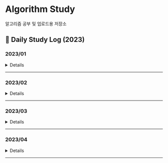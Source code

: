 # Algorithm Study
알고리즘 공부 및 업로드용 저장소

## 📖 Daily Study Log (2023)

### 2023/01
<details value="Details">
  <summary>Details</summary>
  <div markdown="1">
    
  |Date|#|Title|Solution|Remarks|
  |:--:|:--:|:--:|:--:|:--:|
  |23/01/01|BOJ 1669|[멍멍이 쓰다듬기](https://github.com/clap-0/algorithm_study/blob/main/Sources/BOJ/1669_%EB%A9%8D%EB%A9%8D%EC%9D%B4%EC%93%B0%EB%8B%A4%EB%93%AC%EA%B8%B0.cpp)|수학||
  |23/01/02|BOJ 21317|[징검다리 건너기](https://github.com/clap-0/algorithm_study/blob/main/Sources/BOJ/21317_%EC%A7%95%EA%B2%80%EB%8B%A4%EB%A6%AC%EA%B1%B4%EB%84%88%EA%B8%B0.cpp)|DP||
  |23/01/03|BOJ 1069|[집으로](https://github.com/clap-0/algorithm_study/blob/main/Sources/BOJ/1069_%EC%A7%91%EC%9C%BC%EB%A1%9C.cpp)|수학/기하학|애드 혹|
  |23/01/04|BOJ 2420|[사파리월드](https://github.com/clap-0/algorithm_study/blob/main/Sources/BOJ/2420_%EC%82%AC%ED%8C%8C%EB%A6%AC%EC%9B%94%EB%93%9C.cpp)|수학||
  |23/01/05|BOJ 1326|[폴짝폴짝](https://github.com/clap-0/algorithm_study/blob/main/Sources/BOJ/1326_%ED%8F%B4%EC%A7%9D%ED%8F%B4%EC%A7%9D.cpp)|BFS||
  |23/01/06|BOJ 2231|[분해합](https://github.com/clap-0/algorithm_study/blob/main/Sources/BOJ/2231_%EB%B6%84%ED%95%B4%ED%95%A9.cpp)|브루트포스||
  |23/01/07|BOJ 1430|[공격](https://github.com/clap-0/algorithm_study/blob/main/Sources/BOJ/1430_%EA%B3%B5%EA%B2%A9.cpp)|BFS||
  |23/01/08|BOJ 1195|[킥다운](https://github.com/clap-0/algorithm_study/blob/main/Sources/BOJ/1195_%ED%82%A5%EB%8B%A4%EC%9A%B4.cpp)|구현/브루트포스||
  |23/01/09|BOJ 1120|[문자열](https://github.com/clap-0/algorithm_study/blob/main/Sources/BOJ/1120_%EB%AC%B8%EC%9E%90%EC%97%B4.cpp)|브루트포스||
  |23/01/10|BOJ 6198|[옥상 정원 꾸미기](https://github.com/clap-0/algorithm_study/blob/main/Sources/BOJ/6198_%EC%98%A5%EC%83%81%EC%A0%95%EC%9B%90%EA%BE%B8%EB%AF%B8%EA%B8%B0.cpp)|스택||
  |23/01/11|BOJ 25711|[인경산](https://github.com/clap-0/algorithm_study/blob/main/Sources/BOJ/25711_%EC%9D%B8%EA%B2%BD%EC%82%B0.cpp)|누적합||
  |23/01/12|BOJ 2418|[단어 격자](https://github.com/clap-0/algorithm_study/blob/main/Sources/BOJ/2418_%EB%8B%A8%EC%96%B4%EA%B2%A9%EC%9E%90.cpp)|DP||
  |23/01/13|BOJ 1212|[8진수 2진수](https://github.com/clap-0/algorithm_study/blob/main/Sources/BOJ/1212_8%EC%A7%84%EC%88%982%EC%A7%84%EC%88%98.cpp)|구현||
  |23/01/14|BOJ 1406|[에디터](https://github.com/clap-0/algorithm_study/blob/main/Sources/BOJ/1406_%EC%97%90%EB%94%94%ED%84%B0.cpp)|스택||
  |23/01/15|BOJ 2942|[퍼거슨과 사과](https://github.com/clap-0/algorithm_study/blob/main/Sources/BOJ/2942_%ED%8D%BC%EA%B1%B0%EC%8A%A8%EA%B3%BC%EC%82%AC%EA%B3%BC.cpp)|수학/유클리드호제법||
  |23/01/16|BOJ 12924|[멋진 쌍](https://github.com/clap-0/algorithm_study/blob/main/Sources/BOJ/12924_%EB%A9%8B%EC%A7%84%EC%8C%8D.cpp)|수학/브루트포스||
  |23/01/17|BOJ 1427|[소트인사이드](https://github.com/clap-0/algorithm_study/blob/main/Sources/BOJ/1427_%EC%86%8C%ED%8A%B8%EC%9D%B8%EC%82%AC%EC%9D%B4%EB%93%9C.cpp)|정렬||
  |23/01/18|BOJ 1712|[손익분기점](https://github.com/clap-0/algorithm_study/blob/main/Sources/BOJ/1712_%EC%86%90%EC%9D%B5%EB%B6%84%EA%B8%B0%EC%A0%90.cpp)|수학||
  |23/01/19|BOJ 4056|[스-스-스도쿠](https://github.com/clap-0/algorithm_study/blob/main/Sources/BOJ/4056_%EC%8A%A4-%EC%8A%A4-%EC%8A%A4%EB%8F%84%EC%BF%A0.cpp)|백트래킹||
  |23/01/20|BOJ 13397|[구간 나누기 2](https://github.com/clap-0/algorithm_study/blob/main/Sources/BOJ/13397_%EA%B5%AC%EA%B0%84%EB%82%98%EB%88%84%EA%B8%B02.cpp)|이분 탐색||
  |23/01/21|BOJ 1302|[베스트셀러](https://github.com/clap-0/algorithm_study/blob/main/Sources/BOJ/1302_%EB%B2%A0%EC%8A%A4%ED%8A%B8%EC%85%80%EB%9F%AC.cpp)|해시/정렬||
  |23/01/22|BOJ 11367|[Report Card Time](https://github.com/clap-0/algorithm_study/blob/main/Sources/BOJ/11367_ReportCardTime.cpp)|구현||
  |23/01/23|BOJ 25314|[코딩은 체육과목 입니다](https://github.com/clap-0/algorithm_study/blob/main/Sources/BOJ/25314_%EC%BD%94%EB%94%A9%EC%9D%80%EC%B2%B4%EC%9C%A1%EA%B3%BC%EB%AA%A9%EC%9E%85%EB%8B%88%EB%8B%A4.cpp)|구현||
  |23/01/24|BOJ 1477|[휴게소 세우기](https://github.com/clap-0/algorithm_study/blob/main/Sources/BOJ/1477_%ED%9C%B4%EA%B2%8C%EC%86%8C%EC%84%B8%EC%9A%B0%EA%B8%B0.cpp)|이분 탐색||
  |23/01/25|BOJ 17951|[흩날리는 시험지 속에서 내 평점이 느껴진거야](https://github.com/clap-0/algorithm_study/blob/main/Sources/BOJ/17951_%ED%9D%A9%EB%82%A0%EB%A6%AC%EB%8A%94%EC%8B%9C%ED%97%98%EC%A7%80%EC%86%8D%EC%97%90%EC%84%9C%EB%82%B4%ED%8F%89%EC%A0%90%EC%9D%B4%EB%8A%90%EA%BB%B4%EC%A7%84%EA%B1%B0%EC%95%BC.cpp)|이분 탐색||
  |23/01/26|BOJ 18877|[Social Distancing](https://github.com/clap-0/algorithm_study/blob/main/Sources/BOJ/18877_SocialDistancing.cpp)|이분 탐색||
  |23/01/27|BOJ 10815|[숫자 카드](https://github.com/clap-0/algorithm_study/blob/main/Sources/BOJ/10815_숫자카드.cpp)|이분 탐색||
  |23/01/28|BOJ 6236|[용돈 관리](https://github.com/clap-0/algorithm_study/blob/main/Sources/BOJ/6236_용돈관리.cpp)|이분 탐색/매개 변수 탐색||
  |23/01/29|BOJ 6209|[제자리 멀리뛰기](https://github.com/clap-0/algorithm_study/blob/main/Sources/BOJ/6209_제자리멀리뛰기.cpp)|이분 탐색/매개 변수 탐색||
  |23/01/30|BOJ 2776|[암기왕](https://github.com/clap-0/algorithm_study/blob/main/Sources/BOJ/2776_암기왕.cpp)|이분 탐색||
  |23/01/31|BOJ 3151|[합이 0](https://github.com/clap-0/algorithm_study/blob/main/Sources/BOJ/3151_%ED%95%A9%EC%9D%B40.cpp)|두 포인터/정렬||
  
  </div>
</details>

---
  
### 2023/02
<details value="Details">
  <summary>Details</summary>
  <div markdown="1">
    
  |Date|#|Title|Solution|Remarks|
  |:--:|:--:|:--:|:--:|:--:|
  |23/02/01|BOJ 7795|[먹을 것인가 먹힐 것인가](https://github.com/clap-0/algorithm_study/blob/main/Sources/BOJ/7795_먹을것인가먹힐것인가.cpp)|이분 탐색/정렬||
  |23/02/02|BOJ 20444|[색종이와 가위](https://github.com/clap-0/algorithm_study/blob/main/Sources/BOJ/20444_색종이와가위.cpp)|이분 탐색/수학||
  |23/02/03|BOJ 4101|[크냐?](https://github.com/clap-0/algorithm_study/blob/main/Sources/BOJ/4101_크냐%3F.cpp)|구현||
  |23/02/04|BOJ 1110|[더하기 사이클](https://github.com/clap-0/algorithm_study/blob/main/Sources/BOJ/1110_더하기사이클.cpp)|구현||
  |23/02/05|BOJ 16564|[히오스 프로게이머](https://github.com/clap-0/algorithm_study/blob/main/Sources/BOJ/16564_히오스프로게이머.cpp)|이분 탐색/매개 변수 탐색|UPDATE|
  |23/02/06|BOJ 10826|[피보나치 수 4](https://github.com/clap-0/algorithm_study/blob/main/Sources/BOJ/10826_피보나치수4.py)|DP/큰 수 연산|Python|
  |23/02/07|BOJ 14677|[병약한 윤호](https://github.com/clap-0/algorithm_study/blob/main/Sources/BOJ/14677_병약한윤호.cpp)|BFS||
  |23/02/08|BOJ 15573|[채굴](https://github.com/clap-0/algorithm_study/blob/main/Sources/BOJ/15573_채굴.cpp)|그리디/우선순위큐/그래프||
  |23/02/09|BOJ 1384|[메시지](https://github.com/clap-0/algorithm_study/blob/main/Sources/BOJ/1384_메시지.cpp)|구현||
  |23/02/10|BOJ 27310|[:chino_shock:](https://github.com/clap-0/algorithm_study/blob/main/Sources/BOJ/27310_:chino_shock:.cpp)|구현/문자열||
  |23/02/11|BOJ 22342|[계산 로봇](https://github.com/clap-0/algorithm_study/blob/main/Sources/BOJ/22342_계산로봇.cpp)|DP||
  |23/02/12|BOJ 27467|[수학 퀴즈](https://github.com/clap-0/algorithm_study/blob/main/Sources/BOJ/27467_수학퀴즈.cpp)|수학||
  |23/02/13|BOJ 9184|[신나는 함수 실행](https://github.com/clap-0/algorithm_study/blob/main/Sources/BOJ/9184_신나는함수실행.cpp)|DP||
  |23/02/14|BOJ 15991|[1, 2, 3 더하기 6](https://github.com/clap-0/algorithm_study/blob/main/Sources/BOJ/15991_1,2,3더하기6.cpp)|DP||
  |23/02/15|BOJ 25194|[결전의 금요일](https://github.com/clap-0/algorithm_study/blob/main/Sources/BOJ/25194_결전의금요일.cpp)|DP||
  |23/02/16|BOJ 10164|[격자상의 경로](https://github.com/clap-0/algorithm_study/blob/main/Sources/BOJ/10164_격자상의경로.cpp)|DP||
  |23/02/17|BOJ 15990|[1, 2, 3 더하기 5](https://github.com/clap-0/algorithm_study/blob/main/Sources/BOJ/15990_1%2C2%2C3더하기5.cpp)|DP||
  |23/02/19|BOJ 11060|[점프 점프](https://github.com/clap-0/algorithm_study/blob/main/Sources/BOJ/11060_점프점프.cpp)|DP||
  |23/02/21|BOJ 18353|[병사 배치하기](https://github.com/clap-0/algorithm_study/blob/main/Sources/BOJ/18353_병사배치하기.cpp)|DP||

  </div>
</details>

---

### 2023/03
<details value="Details">
  <summary>Details</summary>
  <div markdown="1">
    
  |Date|#|Title|Solution|Remarks|
  |:--:|:--:|:--:|:--:|:--:|
  |23/03/03|BOJ 3046|[R2](https://github.com/clap-0/algorithm_study/blob/main/Sources/BOJ/3046_R2.cpp)|수학/구현||
  |23/03/06|BOJ 1543|[문서 검색](https://github.com/clap-0/algorithm_study/blob/main/Sources/BOJ/1543_문서검색.cpp)|브루트포스/문자열||
  |23/03/07|BOJ 2738|[행렬 덧셈](https://github.com/clap-0/algorithm_study/blob/main/Sources/BOJ/2738_행렬덧셈.cpp)|구현||
  |23/03/08|BOJ 20955|[민서의 응급 수술](https://github.com/clap-0/algorithm_study/blob/main/Sources/BOJ/20955_민서의응급수술.cpp)|분리집합||
  |23/03/09|BOJ 24230|[트리 색칠하기](https://github.com/clap-0/algorithm_study/blob/main/Sources/BOJ/24230_트리색칠하기.cpp)|DFS/트리||
  |23/03/10|BOJ 1595|[북쪽나라의 도로](https://github.com/clap-0/algorithm_study/blob/main/Sources/BOJ/1595_북쪽나라의도로.cpp)|DFS/트리||
  |23/03/12|BOJ 15900|[나무 탈출](https://github.com/clap-0/algorithm_study/blob/main/Sources/BOJ/15900_나무탈출.cpp)|DFS/트리||
  |23/03/14|BOJ 1476|[날짜 계산](https://github.com/clap-0/algorithm_study/blob/main/Sources/BOJ/1476_날짜계산.cpp)|수학/구현||
  |23/03/15|BOJ 5938|[Daisy Chains in the Field](https://github.com/clap-0/algorithm_study/blob/main/Sources/BOJ/5938_DaisyChainsintheField.cpp)|DFS||
  |23/03/17|BOJ 1327|[소트 게임](https://github.com/clap-0/algorithm_study/blob/main/Sources/BOJ/1327_소트게임.cpp)|BFS/해시맵||
  |23/03/18|BOJ 14171|[Cities and States](https://github.com/clap-0/algorithm_study/blob/main/Sources/BOJ/14171_CitiesandStates.cpp)|해싱||
  |23/03/19|BOJ 23057|[도전 숫자왕](https://github.com/clap-0/algorithm_study/blob/main/Sources/BOJ/23057_도전숫자왕.cpp)|브루트포스/해시셋/비트마스킹||
  |23/03/20|BOJ 8393|[합](https://github.com/clap-0/algorithm_study/blob/main/Sources/BOJ/8393_합.cpp)|수학||
  |23/03/21|BOJ 14248|[점프 점프](https://github.com/clap-0/algorithm_study/blob/main/Sources/BOJ/14248_점프점프.cpp)|DFS||
  |23/03/22|BOJ 13565|[침투](https://github.com/clap-0/algorithm_study/blob/main/Sources/BOJ/13565_침투.cpp)|DFS||
  |23/03/23|BOJ 27314|[러키☆한별](https://github.com/clap-0/algorithm_study/blob/main/Sources/BOJ/27314_러키☆한별.cpp)|BFS||
  |23/03/24|BOJ 12018|[Yonsei TOTO](https://github.com/clap-0/algorithm_study/blob/main/Sources/BOJ/12018_YonseiTOTO.cpp)|그리디/정렬||
  |23/03/25|BOJ 2872|[우리집엔 도서관이 있어](https://github.com/clap-0/algorithm_study/blob/main/Sources/BOJ/2872_우리집엔도서관이있어.cpp)|그리디||
  |23/03/26|BOJ 2847|[게임을 만든 동준이](https://github.com/clap-0/algorithm_study/blob/main/Sources/BOJ/2847_게임을만든동준이.cpp)|그리디||
  |23/03/27|BOJ 15881|[Pen Pineapple Apple Pen](https://github.com/clap-0/algorithm_study/blob/main/Sources/BOJ/15881_PenPineappleApplePen.cpp)|그리디||
  |23/03/28|BOJ 2885|[초콜릿 식사](https://github.com/clap-0/algorithm_study/blob/main/Sources/BOJ/2885_초콜릿식사.cpp)|그리디/수학/비트마스킹||
  |23/03/29|BOJ 5545|[최고의 피자](https://github.com/clap-0/algorithm_study/blob/main/Sources/BOJ/5545_최고의피자.cpp)|그리디/정렬||
  |23/03/30|BOJ 16112|[5차 전직](https://github.com/clap-0/algorithm_study/blob/main/Sources/BOJ/16112_5차전직.cpp)|그리디/정렬||
  |23/03/31|BOJ 25418|[정수 a를 k로 만들기](https://github.com/clap-0/algorithm_study/blob/main/Sources/BOJ/25418_정수a를k로만들기.cpp)|그리디||

  </div>
</details>

---

### 2023/04
<details value="Details">
  <summary>Details</summary>
  <div markdown="1">
    
  |Date|#|Title|Solution|Remarks|
  |:--:|:--:|:--:|:--:|:--:|
  |23/04/01|BOJ 20365|[블로그2](https://github.com/clap-0/algorithm_study/blob/main/Sources/BOJ/20365_블로그2.cpp)|그리디/문자열||
  |23/04/02|BOJ 17451|[평행 우주](https://github.com/clap-0/algorithm_study/blob/main/Sources/BOJ/17451_평행우주.cpp)|그리디||
  |23/04/03|BOJ 20186|[수 고르기](https://github.com/clap-0/algorithm_study/blob/main/Sources/BOJ/20186_수고르기.cpp)|그리디/정렬||
  |23/04/04|BOJ 9440|[숫자 더하기](https://github.com/clap-0/algorithm_study/blob/main/Sources/BOJ/9440_숫자더하기.cpp)|그리디/정렬||
  |23/04/05|BOJ 2790|[F7](https://github.com/clap-0/algorithm_study/blob/main/Sources/BOJ/2790_F7.cpp)|그리디/정렬||
  |23/04/06|BOJ 20310|[타노스](https://github.com/clap-0/algorithm_study/blob/main/Sources/BOJ/20310_타노스.cpp)|그리디||
  |23/04/07|BOJ 3213|[피자](https://github.com/clap-0/algorithm_study/blob/main/Sources/BOJ/3213_피자.cpp)|그리디||
  |23/04/08|BOJ 16198|[에너지 모으기](https://github.com/clap-0/algorithm_study/blob/main/Sources/BOJ/16198_에너지모으기.cpp)|브루트포스||
  |23/04/09|BOJ 14720|[우유 축제](https://github.com/clap-0/algorithm_study/blob/main/Sources/BOJ/14720_우유축제.cpp)|구현||
  |23/04/10|BOJ 21313|[문어](https://github.com/clap-0/algorithm_study/blob/main/Sources/BOJ/21313_%EB%AC%B8%EC%96%B4.cpp)|구현||
  |23/04/16|BOJ 25496|[장신구 명장 임스](https://github.com/clap-0/algorithm_study/blob/main/Sources/BOJ/25496_장신구명장임스.cpp)|그리디||
  |23/04/17|BOJ 1969|[DNA](https://github.com/clap-0/algorithm_study/blob/main/Sources/BOJ/1969_DNA.cpp)|그리디/구현||
  |23/04/18|BOJ 20117|[호반우 상인의 이상한 품질 계산법](https://github.com/clap-0/algorithm_study/blob/main/Sources/BOJ/20117_호반우상인의이상한품질계산법.cpp)|그리디/정렬||
  |23/04/19|BOJ 2697|[다음수 구하기](https://github.com/clap-0/algorithm_study/blob/main/Sources/BOJ/2697_다음수구하기.cpp)|그리디||
  |23/04/20|BOJ 27446|[랩실에서 잘 자요](https://github.com/clap-0/algorithm_study/blob/main/Sources/BOJ/27446_랩실에서잘자요.cpp)|그리디||
  |23/04/21|BOJ 16571|[알파 틱택토](https://github.com/clap-0/algorithm_study/blob/main/Sources/BOJ/16571_%EC%95%8C%ED%8C%8C%ED%8B%B1%ED%83%9D%ED%86%A0.cpp)|백트래킹||
  |23/04/22|BOJ 15482|[한글 LCS](https://github.com/clap-0/algorithm_study/blob/main/Sources/BOJ/15482_한글LCS.cpp)|DP/문자열|UTF-8 입력 처리|

  </div>
</details>

---
<!--
### 2023/05
<details value="Details">
  <summary>Details</summary>
  <div markdown="1">
    
  |Date|#|Title|Solution|Remarks|
  |:--:|:--:|:--:|:--:|:--:|
  
  </div>
</details>

---

### 2023/06
<details value="Details">
  <summary>Details</summary>
  <div markdown="1">
    
  |Date|#|Title|Solution|Remarks|
  |:--:|:--:|:--:|:--:|:--:|
  
  </div>
</details>

---

### 2023/07
<details value="Details">
  <summary>Details</summary>
  <div markdown="1">
    
  |Date|#|Title|Solution|Remarks|
  |:--:|:--:|:--:|:--:|:--:|
  
  </div>
</details>

---

### 2023/08
<details value="Details">
  <summary>Details</summary>
  <div markdown="1">
    
  |Date|#|Title|Solution|Remarks|
  |:--:|:--:|:--:|:--:|:--:|
  
  </div>
</details>

---

### 2023/09
<details value="Details">
  <summary>Details</summary>
  <div markdown="1">
    
  |Date|#|Title|Solution|Remarks|
  |:--:|:--:|:--:|:--:|:--:|
  
  </div>
</details>

---

### 2023/10
<details value="Details">
  <summary>Details</summary>
  <div markdown="1">
    
  |Date|#|Title|Solution|Remarks|
  |:--:|:--:|:--:|:--:|:--:|
  
  </div>
</details>

---

### 2023/11
<details value="Details">
  <summary>Details</summary>
  <div markdown="1">
    
  |Date|#|Title|Solution|Remarks|
  |:--:|:--:|:--:|:--:|:--:|
  
  </div>
</details>

---

### 2023/12
<details value="Details">
  <summary>Details</summary>
  <div markdown="1">
    
  |Date|#|Title|Solution|Remarks|
  |:--:|:--:|:--:|:--:|:--:|
  
  </div>
</details>

---
-->
